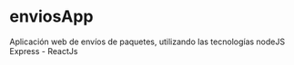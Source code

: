 # enviosApp
Aplicación web de envíos de paquetes, utilizando las tecnologías nodeJS Express - ReactJs 
